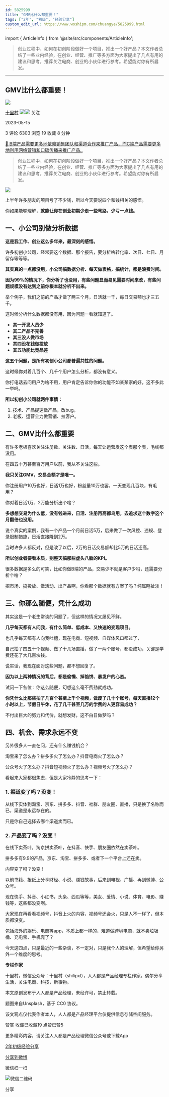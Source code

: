 ```yaml
---
id: 5825999
title: "GMV比什么都重要！"
tags: ["2年", "初级", "经验分享"]
custom_edit_url: https://www.woshipm.com/chuangye/5825999.html
---
```

import { ArticleInfo } from '@site/src/components/ArticleInfo';

<ArticleInfo
    author="十里村"
    authorLink="https://www.woshipm.com/u/317763"
    published="2023-05-15"
    views={6303}
    comments={3}
    collects={19}
/>

> 创业过程中，如何在初创阶段做好一个项目，推出一个好产品？本文作者总结了一些业内经验，在创业、经营、推广等多方面为大家提出了几点有用的建议和思考，推荐关注电商、创业的小伙伴进行参考。希望能对你有所启发。

---

## GMV比什么都重要！

[![](https://static.woshipm.com/APP_U_202103_20210322104135_8170.jpeg?imageView2/1/w/72/h/72/q/100)](https://www.woshipm.com/u/317763)

[十里村](https://www.woshipm.com/u/317763) ![](https://static.woshipm.com/tag/1121_1@2x.png)![](https://static.woshipm.com/tag/2103_1@2x.png) 关注

2023-05-15

3 评论 6303 浏览 19 收藏 8 分钟

[🔗 B端产品需要更多地依赖销售团队和渠道合作来推广产品，而C端产品需要更多地利用网络营销和口碑传播来推广产品..](https://ke.qidianla.com/courses/bcpm)

> 创业过程中，如何在初创阶段做好一个项目，推出一个好产品？本文作者总结了一些业内经验，在创业、经营、推广等多方面为大家提出了几点有用的建议和思考，推荐关注电商、创业的小伙伴进行参考。希望能对你有所启发。

![](https://image.woshipm.com/wp-files/2023/05/iXb41b2ZRlUCR54gh110.jpg)

上半年许多朋友的项目亏了不少钱，所以今天要说四个和钱相关的感悟。

你如果能够理解，**就能让你在创业初期少走一些弯路，少亏一点钱。**

## 一、小公司别做分析数据

**这是我工作、创业这么多年来，最深刻的感悟。**

许多初创小公司，经常要这个数据、那个报告，要分析啥转化率、次日、七日、月留存等等等。

**其实真的一点都没用，小公司搞数据分析、每天做表格，搞统计，都是浪费时间。**

**因为99%的情况下，你分析了也没用，有些问题显而易见需要时间来改，有些问题规模没有达到之前你根本就分析不出来。**

举个例子，我们之前的产品才做了两三个月，日活就一千，每日交易额也才三五千。

这时候分析什么数据都没有用，因为问题一看就知道了。

*   **其一开发人员少**
*   **其二产品不完善**
*   **其三没人做市场**
*   **其四没花钱做投放**
*   **其五功能比竞品差**

**这五个问题，是所有初创小公司都普遍共性的问题。**

这时候你对着几百个、几千个用户怎么分析，都没有意义。

你打电话去问用户为啥不用，用户肯定告诉你你的功能不如某某家的好，这不多此一举吗。

**所以初创小公司就两件事情：**

1.  技术、产品提速做产品，改bug。
2.  老板、运营全力做营销、拉客户。

## 二、GMV比什么都重要

有许多老板喜欢关注注册数、关注数、日活，每天让运营发这个表那个表，毛线都没用。

在四五十万甚至百万用户以前，我从不关注这些。

**我只关注GMV，交易金额才是唯一。**

你注册用户10万也好，日活1万也好，粉丝量10万也罢，一天变现几百块，有毛用？

你对着日活1万、2万能分析出个啥？

**多想想交易为什么低，没有钱进来，日活、注册再高都鸟用，去追求这个数字这个月翻倍也没用。**

说个真实的案例，我有一个产品一个月前日活5万，后来做了一次风控、违规、登录限制措施，日活直接降到2万。

当时许多人都反对，但是改了以后，2万的日活交易额却比5万的日活还高。

**所以创业者要看本质，别整天搞那些虚头八脑的KPI。**

很多数据是多么的可笑，比如你做B端的产品，交易少不就是客户少吗，还需要分析个啥？

招市场、搞投放、做活动、出产品啊，你看那个数据就有方案了吗？纯属瞎扯淡！

## 三、你那么随便，凭什么成功

其实这是一个老生常谈的问题了，但这样的情况又屡见不鲜。

**几乎每天都有人问我，有什么简单、低成本、又快速的变现项目。**

也几乎每天都有人向我吐槽，现在电商、短视频、自媒体风口都过了，

自己拍了四五十个视频、做了十几场直播，做了一两个账号，都没成功，关键是学费还花了大几百块钱。

说实话，我现在面对这些问题，都不想回复了。

**因为以上两种情况的背后，都是偷懒、掉馅饼、暴发户的心态。**

试问一下各位：你这么随便，幻想这么毫不费劲就成功。

**你凭什么比那些拍了几百个甚至上千个视频，做废了几十个账号，每天直播12个小时以上，节假日午休，花了几千甚至几万的学费的人更容易成功？**

不付出巨大的努力和代价，就想发财，这不白日做梦吗？

## 四、机会、需求永远不变

另外很多人一直在问，还有什么赚钱机会？

淘宝来了怎么办？拼多多火了怎么办？抖音电商火了怎么办？

公众号火了怎么办？抖音短视频火了怎么办？视频号火了怎么办？

看起来大家都很焦虑，但是大家冷静的思考一下：

### 1\. 渠道变了吗？没变！

从线下实体到淘宝、京东、拼多多、抖音、社群、朋友圈、直播，只是换了名称而已，渠道是永远存在的。

只是你自己选择去哪个渠道卖而已。

### 2\. 产品变了吗？没变！

在线下卖茶叶，淘京拼卖茶叶，在抖音、快手、朋友圈依然在卖茶叶。

拼多多有9.9的产品，京东、淘宝、拼多多、或者下一个平台上还在卖。

内容变了吗？没变！

以前书籍、报纸上分享财经、小说、赚钱故事，后来到电视、广播、再到微博、公众号。

现在快手、抖音、小红书，头条、西瓜等等，美女、爱情、小说、体育、电影、赚钱等，这些都没变啊。

大家现在再看看视频号，抖音上火的内容，视频号还会火，只是人不一样了，但本质都没变。

包括海外的娱乐、电商等app，本质上都一样的，难道做跨境电商，就不卖垃圾桶、充电宝、手机壳了？

今天这四点，只是最近的一些杂谈，不一定对，只是我个人的理解，但希望给你另外一个维度的思考。

**专栏作家**

十里村，微信公众号：十里村（shilipxl），人人都是产品经理专栏作家。偶尔分享生活，关注电商、科技，新事物。

本文原创发布于人人都是产品经理，未经许可，禁止转载。

题图来自Unsplash，基于 CC0 协议。

该文观点仅代表作者本人，人人都是产品经理平台仅提供信息存储空间服务。

赞赏 收藏已收藏19 点赞已赞5

更多精彩内容，请关注人人都是产品经理微信公众号或下载App

[2年](https://www.woshipm.com/tag/2%e5%b9%b4)[初级](https://www.woshipm.com/tag/%e5%88%9d%e7%ba%a7)[经验分享](https://www.woshipm.com/tag/%e7%bb%8f%e9%aa%8c%e5%88%86%e4%ba%ab)

[分享到微博](https://service.weibo.com/share/share.php?appkey=2775287854&title=GMV比什么都重要！&url=https://www.woshipm.com/chuangye/5825999.html&pic=https://image.woshipm.com/wp-files/2023/05/iXb41b2ZRlUCR54gh110.jpg)

微信扫一扫

![微信二维码](https://api.pwmqr.com/qrcode/create/?url=https://www.woshipm.com/chuangye/5825999.html)

分享